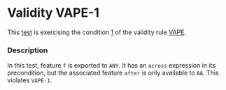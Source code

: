 # Validity VAPE-1

This [test](.) is exercising the condition [1](../Readme.md) of the validity rule [VAPE](../../vape/Readme.md).

### Description

In this test, feature `f` is exported to `ANY`. It has an `across` expression in its precondition, but the associated feature `after` is only available to `AA`. This violates `VAPE-1`.

